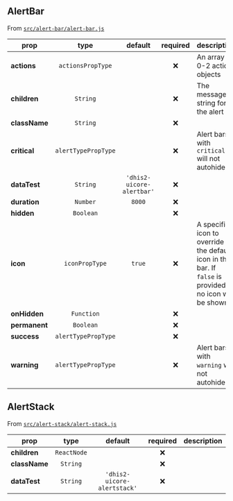 ## AlertBar

From [`src/alert-bar/alert-bar.js`](./src/alert-bar/alert-bar.js)

| prop          |        type         |          default          | required | description                                                                                             |
| ------------- | :-----------------: | :-----------------------: | :------: | ------------------------------------------------------------------------------------------------------- |
| **actions**   |  `actionsPropType`  |                           |   :x:    | An array of 0-2 action objects                                                                          |
| **children**  |      `String`       |                           |   :x:    | The message string for the alert                                                                        |
| **className** |      `String`       |                           |   :x:    |
| **critical**  | `alertTypePropType` |                           |   :x:    | Alert bars with `critical` will not autohide                                                            |
| **dataTest**  |      `String`       | `'dhis2-uicore-alertbar'` |   :x:    |
| **duration**  |      `Number`       |          `8000`           |   :x:    |
| **hidden**    |      `Boolean`      |                           |   :x:    |
| **icon**      |   `iconPropType`    |          `true`           |   :x:    | A specific icon to override the default icon in the bar. If `false` is provided, no icon will be shown. |
| **onHidden**  |     `Function`      |                           |   :x:    |
| **permanent** |      `Boolean`      |                           |   :x:    |
| **success**   | `alertTypePropType` |                           |   :x:    |
| **warning**   | `alertTypePropType` |                           |   :x:    | Alert bars with `warning` will not autohide                                                             |

## AlertStack

From [`src/alert-stack/alert-stack.js`](./src/alert-stack/alert-stack.js)

| prop          |    type     |           default           | required | description |
| ------------- | :---------: | :-------------------------: | :------: | ----------- |
| **children**  | `ReactNode` |                             |   :x:    |
| **className** |  `String`   |                             |   :x:    |
| **dataTest**  |  `String`   | `'dhis2-uicore-alertstack'` |   :x:    |
